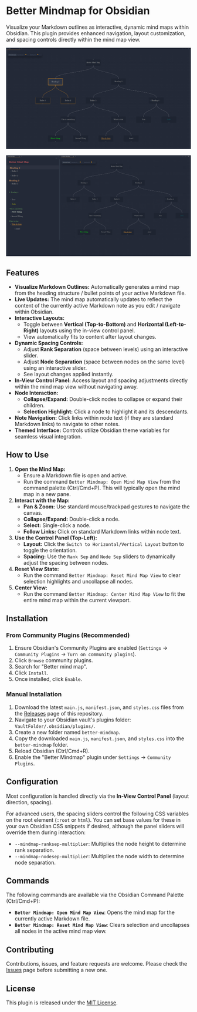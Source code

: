 # Better Mindmap for Obsidian

Visualize your Markdown outlines as interactive, dynamic mind maps within Obsidian. This plugin provides enhanced navigation, layout customization, and spacing controls directly within the mind map view.

![Screenshot Full Screen View](images/screenshot-Fullscreen.png)

![Split Screen View](images/screenshot-SplitView.png)

## Features

- **Visualize Markdown Outlines:** Automatically generates a mind map from the heading structure / bullet points of your active Markdown file.
- **Live Updates:** The mind map automatically updates to reflect the content of the currently active Markdown note as you edit / navigate within Obsidian.
- **Interactive Layouts:**
  - Toggle between **Vertical (Top-to-Bottom)** and **Horizontal (Left-to-Right)** layouts using the in-view control panel.
  - View automatically fits to content after layout changes.
- **Dynamic Spacing Controls:**
  - Adjust **Rank Separation** (space between levels) using an interactive slider.
  - Adjust **Node Separation** (space between nodes on the same level) using an interactive slider.
  - See layout changes applied instantly.
- **In-View Control Panel:** Access layout and spacing adjustments directly within the mind map view without navigating away.
- **Node Interaction:**
  - **Collapse/Expand:** Double-click nodes to collapse or expand their children.
  - **Selection Highlight:** Click a node to highlight it and its descendants.
- **Note Navigation:** Click links within node text (if they are standard Markdown links) to navigate to other notes.
- **Themed Interface:** Controls utilize Obsidian theme variables for seamless visual integration.

## How to Use

1.  **Open the Mind Map:**
    - Ensure a Markdown file is open and active.
    - Run the command `Better Mindmap: Open Mind Map View` from the command palette (Ctrl/Cmd+P). This will typically open the mind map in a new pane.
2.  **Interact with the Map:**
    - **Pan & Zoom:** Use standard mouse/trackpad gestures to navigate the canvas.
    - **Collapse/Expand:** Double-click a node.
    - **Select:** Single-click a node.
    - **Follow Links:** Click on standard Markdown links within node text.
3.  **Use the Control Panel (Top-Left):**
    - **Layout:** Click the `Switch to Horizontal/Vertical Layout` button to toggle the orientation.
    - **Spacing:** Use the `Rank Sep` and `Node Sep` sliders to dynamically adjust the spacing between nodes.
4.  **Reset View State:**
    - Run the command `Better Mindmap: Reset Mind Map View` to clear selection highlights and uncollapse all nodes.
5.  **Center View:**
    - Run the command `Better Mindmap: Center Mind Map View` to fit the entire mind map within the current viewport.

## Installation

### From Community Plugins (Recommended)

1.  Ensure Obsidian's Community Plugins are enabled (`Settings` -> `Community Plugins` -> `Turn on community plugins`).
2.  Click `Browse` community plugins.
3.  Search for "Better mind map".
4.  Click `Install`.
5.  Once installed, click `Enable`.

### Manual Installation

1.  Download the latest `main.js`, `manifest.json`, and `styles.css` files from the [Releases](https://github.com/linem-davton/obsidian-better-mindmap/releases) page of this repository.
2.  Navigate to your Obsidian vault's plugins folder: `VaultFolder/.obsidian/plugins/`.
3.  Create a new folder named `better-mindmap`.
4.  Copy the downloaded `main.js`, `manifest.json`, and `styles.css` into the `better-mindmap` folder.
5.  Reload Obsidian (Ctrl/Cmd+R).
6.  Enable the "Better Mindmap" plugin under `Settings` -> `Community Plugins`.

## Configuration

Most configuration is handled directly via the **In-View Control Panel** (layout direction, spacing).

For advanced users, the spacing sliders control the following CSS variables on the root element (`:root` or `html`). You can set base values for these in your own Obsidian CSS snippets if desired, although the panel sliders will override them during interaction:

- `--mindmap-ranksep-multiplier`: Multiplies the node height to determine rank separation.
- `--mindmap-nodesep-multiplier`: Multiplies the node width to determine node separation.

## Commands

The following commands are available via the Obsidian Command Palette (Ctrl/Cmd+P):

- **`Better Mindmap: Open Mind Map View`**: Opens the mind map for the currently active Markdown file.
- **`Better Mindmap: Reset Mind Map View`**: Clears selection and uncollapses all nodes in the active mind map view.

## Contributing

Contributions, issues, and feature requests are welcome. Please check the [Issues](https://github.com/linem-davton/obsidian-better-mindmap/issues) page before submitting a new one.

## License

This plugin is released under the [MIT License](LICENSE).
